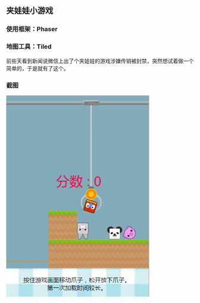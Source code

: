 ## 夹娃娃小游戏

### 使用框架：Phaser

### 地图工具：Tiled

前些天看到新闻说微信上出了个夹娃娃的游戏涉嫌传销被封禁，突然想试着做一个简单的，于是就有了这个。

### 截图

![截图1](Design/screenshot01.png)

